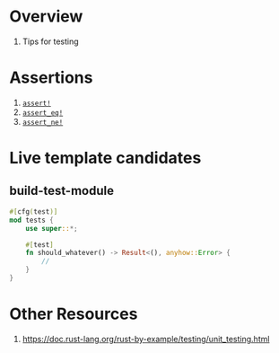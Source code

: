 # Overview
1. Tips for testing

# Assertions
1. [`assert!`](https://doc.rust-lang.org/std/macro.assert.html)
1. [`assert_eq!`](https://doc.rust-lang.org/std/macro.assert_eq.html)
1. [`assert_ne!`](https://doc.rust-lang.org/std/macro.assert_ne.html)


# Live template candidates

## build-test-module
```rust
#[cfg(test)]
mod tests {
    use super::*;

    #[test]
    fn should_whatever() -> Result<(), anyhow::Error> {
        //
    }
}
```


# Other Resources
1. https://doc.rust-lang.org/rust-by-example/testing/unit_testing.html
